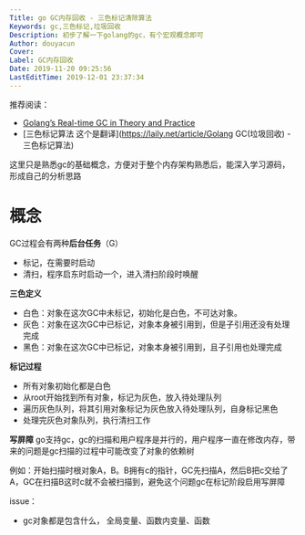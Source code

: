 ```yaml
---
Title: go GC内存回收 - 三色标记清除算法
Keywords: gc,三色标记,垃圾回收
Description: 初步了解一下golang的gc，有个宏观概念即可
Author: douyacun
Cover: 
Label: GC内存回收
Date: 2019-11-20 09:25:56
LastEditTime: 2019-12-01 23:37:34
---
```


推荐阅读：
- [Golang’s Real-time GC in Theory and Practice](https://making.pusher.com/golangs-real-time-gc-in-theory-and-practice/index.html)
- [三色标记算法 这个是翻译](https://laily.net/article/Golang GC(垃圾回收) - 三色标记算法)



这里只是熟悉gc的基础概念，方便对于整个内存架构熟悉后，能深入学习源码，形成自己的分析思路



# 概念

GC过程会有两种**后台任务**（G）

- 标记，在需要时启动
- 清扫，程序启东时启动一个，进入清扫阶段时唤醒

**三色定义**

- 白色：对象在这次GC中未标记，初始化是白色，不可达对象。
- 灰色：对象在这次GC中已标记，对象本身被引用到，但是子引用还没有处理完成
- 黑色：对象在这次GC中已标记，对象本身被引用到，且子引用也处理完成

**标记过程**

- 所有对象初始化都是白色
- 从root开始找到所有对象，标记为灰色，放入待处理队列
- 遍历灰色队列，将其引用对象标记为灰色放入待处理队列，自身标记黑色
- 处理完灰色对象队列，执行清扫工作

**写屏障**
go支持gc，gc的扫描和用户程序是并行的，用户程序一直在修改内存，带来的问题是gc扫描的过程中可能改变了对象的依赖树

例如：开始扫描时根对象A，B。B拥有c的指针，GC先扫描A，然后B把c交给了A，GC在扫描B这时c就不会被扫描到，避免这个问题gc在标记阶段启用写屏障

issue：

- gc对象都是包含什么， 全局变量、函数内变量、函数
